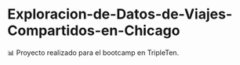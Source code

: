# Exploracion-de-Datos-de-Viajes-Compartidos-en-Chicago
📊 Proyecto realizado para el bootcamp en TripleTen.
